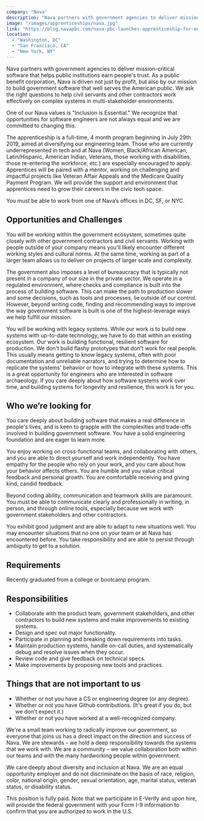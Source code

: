 ```yaml
---
company: "Nava"
description: "Nava partners with government agencies to deliver mission-critical software that helps public institutions earn people's trust."
image: "/images/apprenticeships/nava.jpg"
link: "https://blog.navapbc.com/nava-pbc-launches-apprenticeship-for-engineers-starting-careers-in-public-interest-technology-9ef8c2240b1b"
location:
  - "Washington, DC"
  - "San Francisco, CA"
  - "New York, NY"
---
```


Nava partners with government agencies to deliver mission-critical software that helps public institutions earn people's trust. As a public benefit corporation, Nava is driven not just by profit, but also by our mission to build government software that well serves the American public. We ask the right questions to help civil servants and other contractors work effectively on complex systems in multi-stakeholder environments.

One of our Nava values is "Inclusion is Essential." We recognize that opportunities for software engineers are not always equal and we are committed to changing this.

The apprenticeship is a full-time, 4 month program beginning in July 29th 2019, aimed at diversifying our engineering team. Those who are currently underrepresented in tech and at Nava (Women, Black/African American, Latin/Hispanic, American Indian, Veterans, those working with disabilities, those re-entering the workforce, etc.) are especially encouraged to apply. Apprentices will be paired with a mentor, working on challenging and impactful projects like Veteran Affair Appeals and the Medicare Quality Payment Program. We will provide the support and environment that apprentices need to grow their careers in the civic tech space.

You must be able to work from one of Nava’s offices in DC, SF, or NYC.

## Opportunities and Challenges

You will be working within the government ecosystem, sometimes quite closely with other government contractors and civil servants. Working with people outside of your company means you'll likely encounter different working styles and cultural norms. At the same time, working as part of a larger team allows us to deliver on projects of larger scale and complexity.

The government also imposes a level of bureaucracy that is typically not present in a company of our size in the private sector. We operate in a regulated environment, where checks and compliance is built into the process of building software. This can make the path to production slower and some decisions, such as tools and processes, lie outside of our control. However, beyond writing code, finding and recommending ways to improve the way government software is built is one of the highest-leverage ways we help fulfill our mission.

You will be working with legacy systems. While our work is to build new systems with up-to-date technology, we have to do that within an existing ecosystem. Our work is building functional, resilient software for production. We don't build flashy prototypes that don't work for real people. This usually means getting to know legacy systems, often with poor documentation and unreliable narrators, and trying to determine how to replicate the systems' behavior or how to integrate with these systems. This is a great opportunity for engineers who are interested in software archaeology. If you care deeply about how software systems work over time, and building systems for longevity and resilience, this work is for you.

## Who we’re looking for

You care deeply about building software that makes a real difference in people's lives, and is keen to grapple with the complexities and trade-offs involved in building government software. You have a solid engineering foundation and are eager to learn more.

You enjoy working on cross-functional teams, and collaborating with others, and you are able to direct yourself and work independently. You have empathy for the people who rely on your work, and you care about how your behavior affects others. You are humble and you value critical feedback and personal growth. You are comfortable receiving and giving kind, candid feedback.

Beyond coding ability, communication and teamwork skills are paramount. You must be able to communicate clearly and professionally in writing, in person, and through online tools, especially because we work with government stakeholders and other contractors.

You exhibit good judgment and are able to adapt to new situations well. You may encounter situations that no one on your team or at Nava has encountered before. You take responsibility and are able to persist through ambiguity to get to a solution.

## Requirements

Recently graduated from a college or bootcamp program.

## Responsibilities

- Collaborate with the product team, government stakeholders, and other contractors to build new systems and make improvements to existing systems.
- Design and spec out major functionality.
- Participate in planning and breaking down requirements into tasks.
- Maintain production systems, handle on-call duties, and systematically debug and resolve issues when they occur.
- Review code and give feedback on technical specs.
- Make improvements by proposing new tools and practices.

## Things that are not important to us

- Whether or not you have a CS or engineering degree (or any degree).
- Whether or not you have Github contributions. (It's great if you do, but we don't expect it.)
- Whether or not you have worked at a well-recognized company.

We're a small team working to radically improve our government, so everyone that joins us has a direct impact on the direction and success of Nava. We are stewards – we hold a deep responsibility towards the systems that we work with. We are a community – we value collaboration both within our teams and with the many hardworking people within government.

We care deeply about diversity and inclusion at Nava. We are an equal opportunity employer and do not discriminate on the basis of race, religion, color, national origin, gender, sexual orientation, age, marital status, veteran status, or disability status.

This position is fully paid. Note that we participate in E-Verify and upon hire, will provide the federal government with your Form I-9 information to confirm that you are authorized to work in the U.S.
